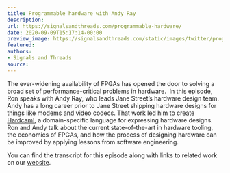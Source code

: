```yaml
---
title: Programmable hardware with Andy Ray
description:
url: https://signalsandthreads.com/programmable-hardware/
date: 2020-09-09T15:17:14-00:00
preview_image: https://signalsandthreads.com/static/images/twitter/programmable_hardware.png
featured:
authors:
- Signals and Threads
source:
---
```


<p>The ever-widening availability of FPGAs has opened the door to solving a broad set of performance-critical problems in hardware.&nbsp; In this episode, Ron speaks with Andy Ray, who leads Jane Street&rsquo;s hardware design team. Andy has a long career prior to Jane Street shipping hardware designs for things like modems and video codecs. That work led him to create <a href="https://github.com/janestreet/hardcaml">Hardcaml</a>, a domain-specific language for expressing hardware designs. Ron and Andy talk about the current state-of-the-art in hardware tooling, the economics of FPGAs, and how the process of designing hardware can be improved by applying lessons from software engineering.</p><p>You can find the transcript for this episode along with links to related work on our <a href="https://signalsandthreads.com/programmable-hardware/">website</a>.</p>

